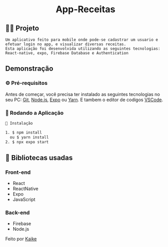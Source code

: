 <h1 align="center">
    App-Receitas
</h1>

<!-- <h3 align="center"> 
  🚧  Finalizado  🚧
</h3> -->

## 🧑‍💻 Projeto 

    Um aplicativo feito para mobile onde pode-se cadastrar um usuario e efetuar login no app, e visualizar diversas receitas.
    Esta aplicação foi desenvolvida utilizando as seguintes tecnologias: React-native, expo, Firebase Database e Authentication

## Demonstração


### ⚙ Pré-requisitos

Antes de começar, você precisa ter instalado as seguintes tecnologias no seu PC:
[Git](https://git-scm.com), [Node.js](https://nodejs.org/en/), [Expo](https://docs.expo.dev/) ou [Yarn](https://yarnpkg.com/).
E tambem o editor de codigos [VSCode](https://code.visualstudio.com/).


### 📗 Rodando a Aplicação

```bash
📗 Instalação

1. $ npm install 
  ou $ yarn install
2. $ npx expo start
```

## 🚀 Bibliotecas usadas

### Front-end 
* React
* ReactNative
* Expo
* JavaScript

### Back-end
*  Firebase
*  Node.js

Feito por [Kaike](https://www.linkedin.com/in/kaike-carmona-76a05b23a/)
